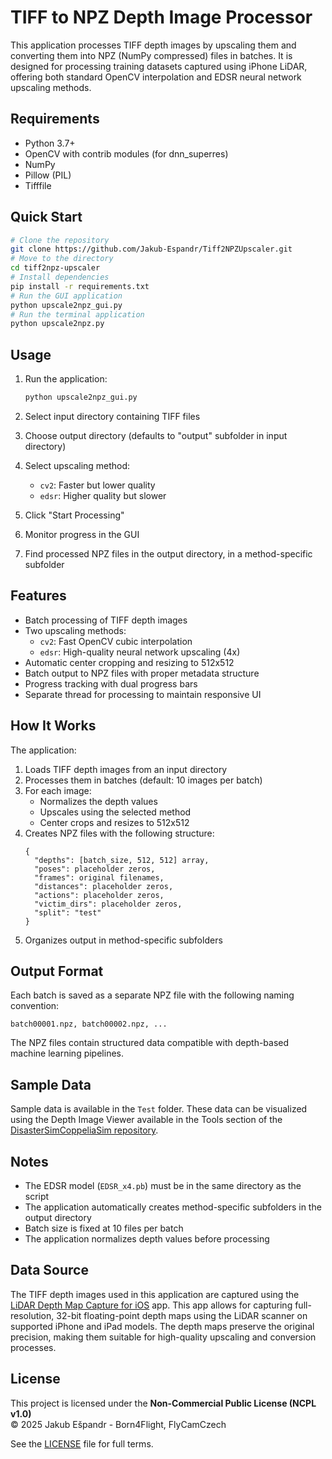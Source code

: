 # TIFF to NPZ Depth Image Processor

This application processes TIFF depth images by upscaling them and converting them into NPZ (NumPy compressed) files in batches. It is designed for processing training datasets captured using iPhone LiDAR, offering both standard OpenCV interpolation and EDSR neural network upscaling methods.

## Requirements

- Python 3.7+
- OpenCV with contrib modules (for dnn_superres)
- NumPy
- Pillow (PIL)
- Tifffile

## Quick Start

```bash
# Clone the repository
git clone https://github.com/Jakub-Espandr/Tiff2NPZUpscaler.git
# Move to the directory
cd tiff2npz-upscaler
# Install dependencies
pip install -r requirements.txt
# Run the GUI application
python upscale2npz_gui.py
# Run the terminal application
python upscale2npz.py
```

## Usage

1. Run the application:
   ```bash
   python upscale2npz_gui.py
   ```

2. Select input directory containing TIFF files
3. Choose output directory (defaults to "output" subfolder in input directory)
4. Select upscaling method:
   - `cv2`: Faster but lower quality
   - `edsr`: Higher quality but slower
5. Click "Start Processing"
6. Monitor progress in the GUI
7. Find processed NPZ files in the output directory, in a method-specific subfolder

## Features

- Batch processing of TIFF depth images
- Two upscaling methods: 
  - `cv2`: Fast OpenCV cubic interpolation
  - `edsr`: High-quality neural network upscaling (4x)
- Automatic center cropping and resizing to 512x512
- Batch output to NPZ files with proper metadata structure
- Progress tracking with dual progress bars
- Separate thread for processing to maintain responsive UI

## How It Works

The application:

1. Loads TIFF depth images from an input directory
2. Processes them in batches (default: 10 images per batch)
3. For each image:
   - Normalizes the depth values
   - Upscales using the selected method
   - Center crops and resizes to 512x512
4. Creates NPZ files with the following structure:
   ```
   {
     "depths": [batch_size, 512, 512] array,
     "poses": placeholder zeros,
     "frames": original filenames,
     "distances": placeholder zeros,
     "actions": placeholder zeros,
     "victim_dirs": placeholder zeros,
     "split": "test"
   }
   ```
5. Organizes output in method-specific subfolders

## Output Format

Each batch is saved as a separate NPZ file with the following naming convention:
```
batch00001.npz, batch00002.npz, ...
```

The NPZ files contain structured data compatible with depth-based machine learning pipelines.

## Sample Data

Sample data is available in the `Test` folder. These data can be visualized using the Depth Image Viewer available in the Tools section of the [DisasterSimCoppeliaSim repository](https://github.com/Jakub-Espandr/DisasterSimCoppeliaSim).

## Notes

- The EDSR model (`EDSR_x4.pb`) must be in the same directory as the script
- The application automatically creates method-specific subfolders in the output directory
- Batch size is fixed at 10 files per batch
- The application normalizes depth values before processing

## Data Source

The TIFF depth images used in this application are captured using the [LiDAR Depth Map Capture for iOS](https://github.com/ioridev/LiDAR-Depth-Map-Capture-for-iOS) app. This app allows for capturing full-resolution, 32-bit floating-point depth maps using the LiDAR scanner on supported iPhone and iPad models. The depth maps preserve the original precision, making them suitable for high-quality upscaling and conversion processes.

## License


This project is licensed under the **Non-Commercial Public License (NCPL v1.0)**  
© 2025 Jakub Ešpandr - Born4Flight, FlyCamCzech

See the [LICENSE](https://github.com/Jakub-Espandr/Tiff2NPZUpscaler/raw/main/LICENSE) file for full terms.
